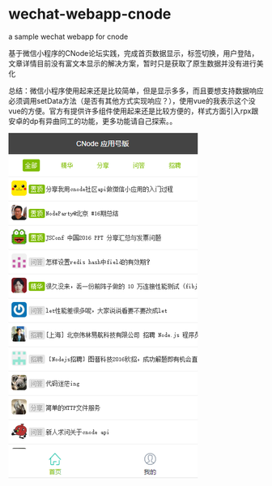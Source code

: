 # wechat-webapp-cnode

a sample wechat webapp for cnode

基于微信小程序的CNode论坛实践，完成首页数据显示，标签切换，用户登陆，文章详情目前没有富文本显示的解决方案，暂时只是获取了原生数据并没有进行美化

总结：微信小程序使用起来还是比较简单，但是显示多多，而且要想支持数据响应必须调用setData方法（是否有其他方式实现响应？），使用vue的我表示这个没vue的方便。官方有提供许多组件使用起来还是比较方便的，样式方面引入rpx跟安卓的dp有异曲同工的功能，更多功能请自己探索。。

<img src="https://github.com/SilenceDN/wechat-webapp-cnode/blob/master/screenshot/20161009140603.png">

